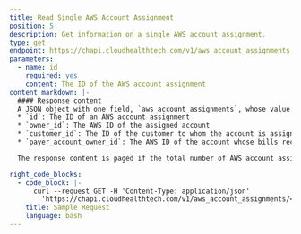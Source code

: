 ```yaml
---
title: Read Single AWS Account Assignment
position: 5
description: Get information on a single AWS account assignment.
type: get
endpoint: https://chapi.cloudhealthtech.com/v1/aws_account_assignments
parameters:
  - name: id
    required: yes
    content: The ID of the AWS account assignment
content_markdown: |-
  #### Response content
  A JSON object with one field, `aws_account_assignments`, whose value is an array of objects with the following fields:
  * `id`: The ID of an AWS account assignment
  * `owner_id`: The AWS ID of the assigned account
  * `customer_id`: The ID of the customer to whom the account is assigned
  * `payer_account_owner_id`: The AWS ID of the account whose bills receive the billing line items for the assigned account

  The response content is paged if the total number of AWS account assignments is greater than the number that is returned per page.

right_code_blocks:
  - code_block: |-
      curl --request GET -H 'Content-Type: application/json'
        'https://chapi.cloudhealthtech.com/v1/aws_account_assignments/<id>?api_key=<your_api_key>'
    title: Sample Request
    language: bash
---
```

